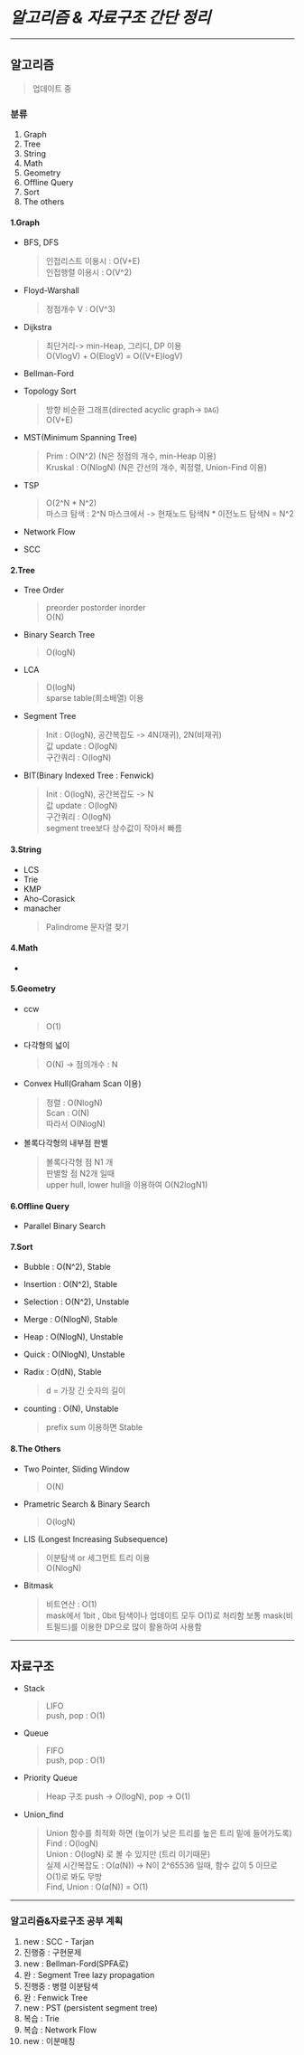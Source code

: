 # *알고리즘 & 자료구조 간단 정리*

**************************************************************************
## 알고리즘
> 업데이트 중

### 분류
1. Graph
2. Tree
3. String
4. Math
5. Geometry
6. Offline Query
7. Sort
8. The others

#### 1.Graph
* BFS, DFS
    > 인접리스트 이용시 : O(V+E)    
    > 인접행렬 이용시 : O(V^2)  

* Floyd-Warshall
    > 정점개수 V : O(V^3)   

* Dijkstra 
    > 최단거리-> min-Heap, 그리디, DP 이용  
    > O(VlogV) + O(ElogV) = O((V+E)logV)    

* Bellman-Ford

* Topology Sort
    > 방향 비순환 그래프(directed acyclic graph-> `DAG`)    
    > O(V+E)    

* MST(Minimum Spanning Tree)
    > Prim : O(N^2) (N은 정점의 개수, min-Heap 이용)    
    > Kruskal : O(NlogN) (N은 간선의 개수, 퀵정렬, Union-Find 이용) 

* TSP
    > O(2^N * N^2)  
    > 마스크 탐색 : 2^N 
    > 마스크에서 -> 현재노드 탐색N * 이전노드 탐색N = N^2   

* Network Flow

* SCC

#### 2.Tree
* Tree Order
    > preorder postorder inorder    
    > O(N)  

* Binary Search Tree
    > O(logN)   

* LCA
    > O(logN)   
    > sparse table(희소배열) 이용   

* Segment Tree
    > Init : O(logN), 공간복잡도 -> 4N(재귀), 2N(비재귀)    
    > 값 update : O(logN)   
    > 구간쿼리 : O(logN)    

* BIT(Binary Indexed Tree : Fenwick)
    > Init : O(logN), 공간복잡도 -> N   
    > 값 update : O(logN)   
    > 구간쿼리 : O(logN)    
    > segment tree보다 상수값이 작아서 빠름 

#### 3.String
* LCS
* Trie
* KMP
* Aho-Corasick
* manacher
    > Palindrome 문자열 찾기    

#### 4.Math
* 

#### 5.Geometry
* ccw
    > O(1)  

* 다각형의 넓이
    > O(N) -> 점의개수 : N  

* Convex Hull(Graham Scan 이용)
    > 정렬 : O(NlogN)   
    > Scan : O(N)   
    > 따라서 O(NlogN)   

* 볼록다각형의 내부점 판별
    > 볼록다각형 점 N1 개   
    > 판별할 점 N2개 일때   
    > upper hull, lower hull을 이용하여 
    > O(N2logN1)  

#### 6.Offline Query
* Parallel Binary Search

#### 7.Sort
* Bubble : O(N^2), Stable
* Insertion : O(N^2), Stable
* Selection : O(N^2), Unstable
* Merge : O(NlogN), Stable
* Heap : O(NlogN), Unstable
* Quick : O(NlogN), Unstable

* Radix : O(dN), Stable
    > d = 가장 긴 숫자의 길이   

* counting : O(N), Unstable
    > prefix sum 이용하면 Stable    

#### 8.The Others
* Two Pointer, Sliding Window
    > O(N)  

* Prametric Search & Binary Search
    > O(logN)   

* LIS (Longest Increasing Subsequence)
    > 이분탐색 or 세그먼트 트리 이용    
    > O(NlogN)  

* Bitmask
    > 비트연산 : O(1)   
    > mask에서 1bit , 0bit 탐색이나 업데이트 모두 O(1)로 처리함 
    > 보통 mask(비트필드)를 이용한 DP으로 많이 활용하여 사용함  

**************************************************************************
## 자료구조
* Stack
    > LIFO  
    > push, pop : O(1)  

* Queue
    > FIFO  
    > push, pop : O(1)  

* Priority Queue
    > Heap 구조 
    > push -> O(logN), pop -> O(1)  

* Union_find
    > Union 함수를 최적화 하면 (높이가 낮은 트리를 높은 트리 밑에 들어가도록)   
    > Find  : O(logN)   
    > Union : O(logN) 로 볼 수 있지만 (트리 이기때문)   
    > 실제 시간복잡도 : O(𝛼(N)) -> N이 2^65536 일때, 함수 값이 5 이므로 O(1)로 봐도 무방    
    > Find, Union : O(𝛼(N)) = O(1)  

**************************************************************************
### 알고리즘&자료구조 공부 계획
1. new : SCC - Tarjan
2. 진행중 : 구현문제
3. new : Bellman-Ford(SPFA로)
4. 완 : Segment Tree lazy propagation
5. 진행중 : 병렬 이분탐색
6. 완 : Fenwick Tree
7. new : PST (persistent segment tree)
8. 복습 : Trie
9. 복습 : Network Flow
10. new : 이분매칭